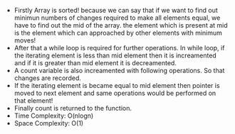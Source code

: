 * Firstly Array is sorted! because we can say that if we want to find out minimun numbers of changes required to make all elements equal, we have to find out the mid of the array. the element which is present at mid is the element which can approached by other elements with minimum moves!
​
* After that a while loop is required for further operations. In while loop, if the iterating element is less than mid element then it is increamented and if it is greater than mid element it is decreamented.
​
* A count variable is also increamented with following operations. So that changes are recorded.
​
* If the iterating element is became equal to mid element then pointer is moved to next element and same operations would be performed on that element!
​
* Finally count is returned to the function.
​
* Time Complexity: O(nlogn)
​
* Space Complexity: O(1)